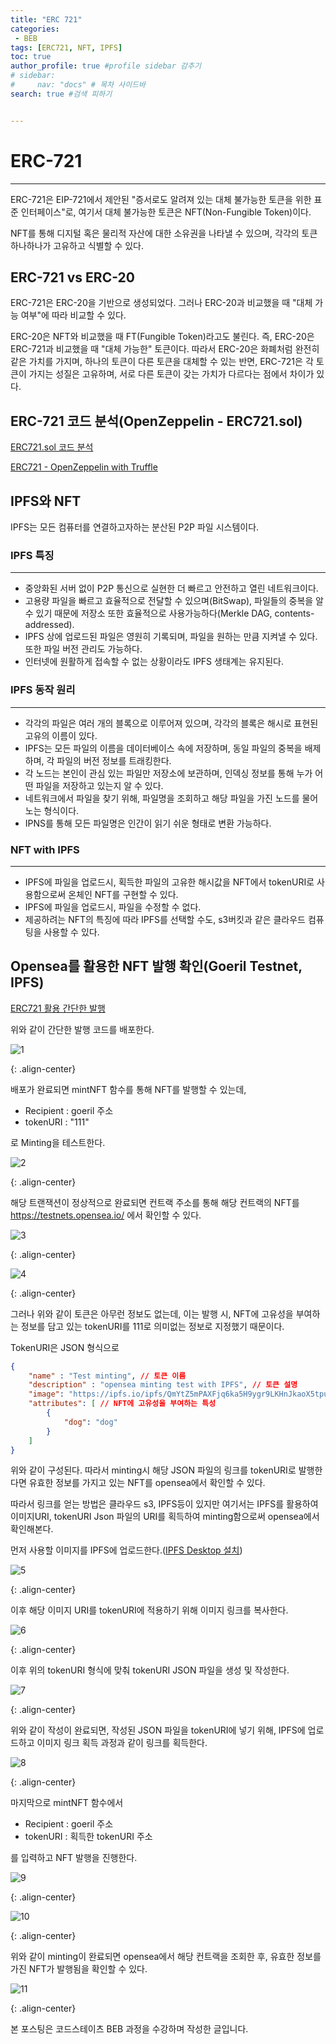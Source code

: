```yaml
---
title: "ERC 721"
categories:
 - BEB
tags: [ERC721, NFT, IPFS] 
toc: true
author_profile: true #profile sidebar 감추기
# sidebar:
#     nav: "docs" # 목차 사이드바
search: true #검색 피하기


---
```




# ERC-721

------

ERC-721은 EIP-721에서 제안된 "증서로도 알려져 있는 대체 불가능한 토큰을 위한 표준 인터페이스"로, 여기서 대체 불가능한 토큰은 NFT(Non-Fungible Token)이다.

NFT를 통해 디지털 혹은 물리적 자산에 대한 소유권을 나타낼 수 있으며, 각각의 토큰 하나하나가 고유하고 식별할 수 있다.



## ERC-721 vs ERC-20

ERC-721은 ERC-20을 기반으로 생성되었다. 그러나 ERC-20과 비교했을 때 "대체 가능 여부"에 따라 비교할 수 있다.

ERC-20은 NFT와 비교했을 때 FT(Fungible Token)라고도 불린다. 즉, ERC-20은 ERC-721과 비교했을 때 "대체 가능한" 토큰이다. 따라서 ERC-20은 화폐처럼 완전히 같은 가치를 가지며, 하나의 토큰이 다른 토큰을 대체할 수 있는 반면, ERC-721은 각 토큰이 가지는 성질은 고유하며, 서로 다른 토큰이 갖는 가치가 다르다는 점에서 차이가 있다.



## ERC-721 코드 분석(OpenZeppelin - ERC721.sol)

[ERC721.sol 코드 분석](https://github.com/apfl99/SolidityPractice/blob/main/ERC721/ERC721.sol)

[ERC721 - OpenZeppelin with Truffle](https://github.com/apfl99/erc721Sample)




## IPFS와 NFT

IPFS는 모든 컴퓨터를 연결하고자하는 분산된 P2P 파일 시스템이다. 



### IPFS 특징

---

- 중앙화된 서버 없이 P2P 통신으로 실현한 더 빠르고 안전하고 열린 네트워크이다.
- 고용량 파일을 빠르고 효율적으로 전달할 수 있으며(BitSwap), 파일들의 중복을 알 수 있기 때문에 저장소 또한 효율적으로 사용가능하다(Merkle DAG, contents-addressed).
- IPFS 상에 업로드된 파일은 영원히 기록되며, 파일을 원하는 만큼 지켜낼 수 있다. 또한 파일 버전 관리도 가능하다.
- 인터넷에 원활하게 접속할 수 없는 상황이라도 IPFS 생태계는 유지된다.



### IPFS 동작 원리

---

- 각각의 파일은 여러 개의 블록으로 이루어져 있으며, 각각의 블록은 해시로 표현된 고유의 이름이 있다.
- IPFS는 모든 파일의 이름을 데이터베이스 속에 저장하며, 동일 파일의 중복을 배제하며, 각 파일의 버전 정보를 트래킹한다.
- 각 노드는 본인이 관심 있는 파일만 저장소에 보관하며, 인덱싱 정보를 통해 누가 어떤 파일을 저장하고 있는지 알 수 있다.
- 네트워크에서 파일을 찾기 위해, 파일명을 조회하고 해당 파일을 가진 노드를 물어노는 형식이다.
- IPNS를 통해 모든 파일명은 인간이 읽기 쉬운 형태로 변환 가능하다.



### NFT with IPFS

---

- IPFS에 파일을 업로드시, 획득한 파일의 고유한 해시값을 NFT에서 tokenURI로 사용함으로써 온체인 NFT를 구현할 수 있다.
- IPFS에 파일을 업로드시, 파일을 수정할 수 없다.
- 제공하려는 NFT의 특징에 따라 IPFS를 선택할 수도, s3버킷과 같은 클라우드 컴퓨팅을 사용할 수 있다.



## Opensea를 활용한 NFT 발행 확인(Goeril Testnet, IPFS)

[ERC721 활용 간단한 발행](https://github.com/apfl99/SolidityPractice/blob/main/ERC721/MyNFTMintable.sol)

위와 같이 간단한 발행 코드를 배포한다. 

![1](../../images/2022-09-27-erc721/1.png)

{: .align-center}

배포가 완료되면 mintNFT 함수를 통해 NFT를 발행할 수 있는데,

- Recipient : goeril 주소
- tokenURI : "111"

로 Minting을 테스트한다.

![2](../../images/2022-09-27-erc721/2.png)

{: .align-center}

해당 트랜잭션이 정상적으로 완료되면 컨트랙 주소를 통해 해당 컨트랙의 NFT를 <a>https://testnets.opensea.io/</a> 에서 확인할 수 있다.

![3](../../images/2022-09-27-erc721/3.png)

{: .align-center}

![4](../../images/2022-09-27-erc721/4-4353427.png)

{: .align-center}

그러나 위와 같이 토큰은 아무런 정보도 없는데, 이는 발행 시, NFT에 고유성을 부여하는 정보를 담고 있는 tokenURI를 111로 의미없는 정보로 지정했기 때문이다.

TokenURI은 JSON 형식으로

```json
{
    "name" : "Test minting", // 토큰 이름
    "description" : "opensea minting test with IPFS", // 토큰 설명
    "image": "https://ipfs.io/ipfs/QmYtZ5mPAXFjq6ka5H9ygr9LKHnJkaoX5tpubEj8wYo1qb?filename=dog.jpg", // 이미지 URI
    "attributes": [ // NFT에 고유성을 부여하는 특성
        {
            "dog": "dog" 
        }
    ]
}
```

위와 같이 구성된다. 따라서  minting시 해당 JSON 파일의 링크를 tokenURI로 발행한다면 유효한 정보를 가지고 있는 NFT를 opensea에서 확인할 수 있다.

따라서 링크를 얻는 방법은 클라우드 s3, IPFS등이 있지만 여기서는 IPFS를 활용하여 이미지URI, tokenURI Json 파일의 URI를 획득하여 minting함으로써 opensea에서 확인해본다.

먼저 사용할 이미지를 IPFS에 업로드한다.([IPFS Desktop 설치](https://github.com/ipfs/ipfs-desktop))

![5](../../images/2022-09-27-erc721/5-4354362.png)

{: .align-center}

이후 해당 이미지 URI를 tokenURI에 적용하기 위해 이미지 링크를 복사한다.

![6](../../images/2022-09-27-erc721/6.png)

{: .align-center}

이후 위의 tokenURI 형식에 맞춰 tokenURI JSON 파일을 생성 및 작성한다.

![7](../../images/2022-09-27-erc721/7.png)

{: .align-center}

위와 같이 작성이 완료되면, 작성된 JSON 파일을 tokenURI에 넣기 위해, IPFS에 업로드하고 이미지 링크 획득 과정과 같이 링크를 획득한다.

![8](../../images/2022-09-27-erc721/8.png)

{: .align-center}

마지막으로 mintNFT 함수에서

- Recipient : goeril 주소
- tokenURI : 획득한 tokenURI 주소

를 입력하고 NFT 발행을 진행한다.

![9](../../images/2022-09-27-erc721/9.png)

{: .align-center}

![10](../../images/2022-09-27-erc721/10.png)

{: .align-center}

위와 같이 minting이 완료되면 opensea에서 해당 컨트랙을 조회한 후, 유효한 정보를 가진 NFT가 발행됨을 확인할 수 있다.

![11](../../images/2022-09-27-erc721/11.png)

{: .align-center}


<div class="notice">
  <p>본 포스팅은 코드스테이츠 BEB 과정을 수강하며 작성한 글입니다.</p>
</div>